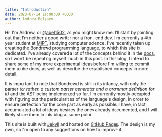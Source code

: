 ```yaml
---
title: "Introduction"
date: 2023-07-14 18:00:00 +0300
author: Andrew Belyaev
---
```


Hi! I'm Andrew, or [@abel1502](https://github.com/abel1502), as you might
know me. I'll start by pointing out that I'm neither a good writer nor
a front-end dev. I'm currently a 4th year student at
[MIPT](https://mipt.ru/english/), studying computer science. I've recently taken
up creating the Bondrewd programming language, to which this site is dedicated.
I've already covered a lot of the concepts behind it in the
[docs](https://bondrewd.readthedocs.io/), so I won't be repeating myself much in
this post. In this blog, I intend to share some of my more experimental ideas
before I'm willing to commit them to the docs, as well as describe the
established concepts in more detail. 

It is important to note that Bondrewd is still in its infancy, with only the
parser _(or rather, a custom parser generator and a grammar definition for it)_
and the AST being implemented so far. I'm currently mostly occupied with
figuring out the particularities of the language's design, in order to ensure
perfection for the core part as early as possible. I have, in fact, accumulated
a lot of ideas besides the ones already documented, and I will likely share
them in this blog at some point.

This site is built with [Jekyll](https://jekyllrb.com/) and hosted on
[GitHub Pages](https://pages.github.com/). The design is my own, so I'm open to
any suggestions on how to improve it.
